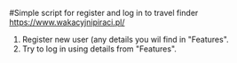 #Simple script for register and log in to travel finder https://www.wakacyjnipiraci.pl/

1) Register new user (any details you wil find in "Features".
2) Try to log in using details from "Features".

[//]: # (3&#41; Check the searching box. )
